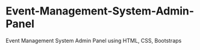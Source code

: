 # Event-Management-System-Admin-Panel
Event Management System Admin Panel using HTML, CSS, Bootstraps
